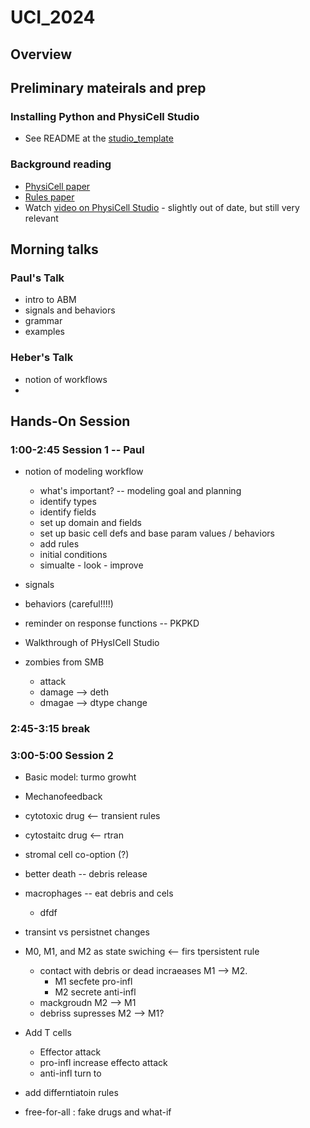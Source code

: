 # UCI_2024

## Overview 

## Preliminary mateirals and prep
### Installing Python and PhysiCell Studio
* See README at the [studio_template](https://github.com/rheiland/studio_template)
### Background reading 
* [PhysiCell paper](https://journals.plos.org/ploscompbiol/article?id=10.1371/journal.pcbi.1005991)
* [Rules paper](https://www.biorxiv.org/content/10.1101/2023.09.17.557982v3)
* Watch [video on PhysiCell Studio](https://www.youtube.com/watch?v=jkbPP1yDzME) - slightly out of date, but still very relevant

## Morning talks

### Paul's Talk
* intro to ABM
* signals and behaviors
* grammar
* examples 

### Heber's Talk 
* notion of workflows
* 

## Hands-On Session

###  1:00-2:45 Session 1 -- Paul 
* notion of modeling workflow
  * what's important? -- modeling goal and planning 
  *   identify types
  *   identify fields
  * set up domain and fields
  * set up basic cell defs and base param values / behaviors
  * add rules
  * initial conditions 
  * simualte - look - improve
* signals
* behaviors (careful!!!!) 
* reminder on response functions -- PKPKD
* Walkthrough of PHysICell Studio

* zombies from SMB
  * attack
  * damage --> deth
  * dmagae --> dtype change  

###  2:45-3:15 break 

### 3:00-5:00 Session 2
* Basic model: turmo growht
* Mechanofeedback 

* cytotoxic drug <-- transient rules 
* cytostaitc drug <-- rtran
* stromal cell co-option (?)
* better death -- debris release
* macrophages -- eat debris and cels
  * dfdf
* transint vs persistnet changes

* M0, M1, and M2 as state swiching <-- firs tpersistent rule 
  * contact with debris or dead incraeases M1 --> M2.
    * M1 secfete pro-infl
    * M2 secrete anti-infl 
  * mackgroudn M2 --> M1
  * debriss supresses M2 --> M1?  
* Add T cells
  * Effector attack
  * pro-infl increase effecto attack
  * anti-infl turn to 
* add differntiatoin rules

* free-for-all : fake drugs and what-if 
